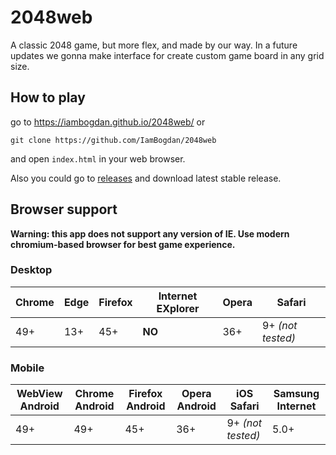 # 2048web
A classic 2048 game, but more flex, and made by our way.
In a future updates we gonna make interface for create custom game board in any grid size.
## How to play
go to https://iambogdan.github.io/2048web/ or

``` 
git clone https://github.com/IamBogdan/2048web 
```
and open ```index.html``` in your web browser.

Also you could go to [releases](https://github.com/IamBogdan/2048web/releases) and download latest stable release.

## Browser support

**Warning: this app does not support any version of IE. Use modern chromium-based browser for best game experience.**

### Desktop
 |**Chrome**  | **Edge**  | **Firefox** | **Internet EXplorer**   | **Opera** | **Safari**      |
 |----------- |---------- |-------------|-----------------------  |-----------|------------     |
 |49+         |13+        |45+          |**NO**                   |36+        |9+ *(not tested)*|
 
### Mobile

  |**WebView Android**  | **Chrome Android**  | **Firefox Android** | **Opera Android**       | **iOS Safari**    | **Samsung Internet**   |
  |-----------          |----------           |-------------        |-----------------------  |-----------        |------------            |
  |49+                  |49+                  |45+                  |36+                      |9+ *(not tested)*  |5.0+                    |
